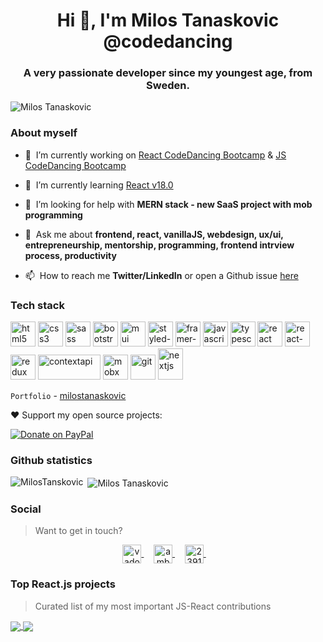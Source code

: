 <!--
### Hi there 👋


**MilosTanaskovic/MilosTanaskovic** is a ✨ _special_ ✨ repository because its `README.md` (this file) appears on your GitHub profile.

Here are some ideas to get you started:

- 🔭 I’m currently working on ...
- 🌱 I’m currently learning ...
- 👯 I’m looking to collaborate on ...
- 🤔 I’m looking for help with ...
- 💬 Ask me about ...
- 📫 How to reach me: ...
- 😄 Pronouns: ...
- ⚡ Fun fact: ...

-->

<h1 align="center">Hi 👋, I'm Milos Tanaskovic @codedancing</h1>
<h3 align="center">A very passionate developer since my youngest age, from Sweden.</h3>

<p align="left">
  <img src="https://komarev.com/ghpvc/?username=MilosTanaskovic" alt="Milos Tanaskovic" />
</p>

### About myself

- 🔭&nbsp;&nbsp;I’m currently working on [React CodeDancing Bootcamp](https://github.com/MilosTanaskovic/React-CodeDancing-Bootcamp)
                                        & [JS CodeDancing Bootcamp](https://github.com/MilosTanaskovic/JS-CodeDancing-Bootcamp)

- 🌱&nbsp;&nbsp;I’m currently learning [React v18.0](https://reactjs.org/blog/2022/03/29/react-v18.html)

- 🤝&nbsp;&nbsp;I’m looking for help with **MERN stack - new SaaS project with mob programming**

- 💬&nbsp;&nbsp;Ask me about **frontend, react, vanillaJS, webdesign, ux/ui, entrepreneurship, mentorship, programming, frontend intrview process, productivity**

- 📫&nbsp;&nbsp;How to reach me **Twitter/LinkedIn** or open a Github issue [here](https://github.com/MilosTanaskovic/WebDesign-CodeDancing-Bootcamp/issues/1)

<!-- > I also happen to be a CTO and co-founder of [Unly](https://unly.org/), a tech company meant to help access higher education for students. -->

### Tech stack

<!-- > [Check out the tech stack we used at Unly (2019)]()-->

<p align="left">
<!--   <img src="https://devicons.github.io/devicon/devicon.git/icons/amazonwebservices/amazonwebservices-original-wordmark.svg" alt="aws" width="40" height="40"/>  -->
  <img src="https://user-images.githubusercontent.com/45362409/161851702-ebe23ed7-5212-4314-bdd8-29874dbf9b10.svg" alt="html5" width="40" height="40"/>
  <img src="https://user-images.githubusercontent.com/45362409/161852314-cac8589e-218c-4a99-8794-e6144ac3d641.svg" alt="css3" width="40" height="40"/>
  <img src="https://user-images.githubusercontent.com/45362409/161852595-d25a43d3-86e2-424d-a476-5c25c74eda0c.svg" alt="sass" width="40" height="40"/>
  
  
  <img src="https://user-images.githubusercontent.com/45362409/161853055-e4c10907-9506-4a31-8850-a68c46ad033d.svg" alt="bootstrap" width="40" height="40"/>
  <img src="https://user-images.githubusercontent.com/45362409/161853852-ef03d371-d380-4633-af78-f759f2e814dc.png" alt="mui" width="40" height="40"/>
  <img src="https://user-images.githubusercontent.com/45362409/161854234-5149d98f-c141-4917-8608-714eae6e40ed.png" alt="styled-components" width="40" height="40"/>
  <img src="https://user-images.githubusercontent.com/45362409/161855947-7054e306-5d9c-42ff-9667-e1bd74fadf1a.png" alt="framer-motion" width="40" height="40"/>
  
  <img src="https://user-images.githubusercontent.com/45362409/161854605-0e9dee0c-7127-40c9-b66f-b881dedb3a0b.svg" alt="javascript" width="40" height="40"/>
  <img src="https://user-images.githubusercontent.com/45362409/161857352-1d2b8f04-3ad5-414f-89ba-2118fa7e27a0.png" alt="typescript" width="40" height="40"/>
  
  <img src="https://user-images.githubusercontent.com/45362409/161854835-a8cb5468-a5cf-4514-afc0-8bfe27e1d0f8.svg" alt="react" width="40" height="40"/>
  <img src="https://user-images.githubusercontent.com/45362409/161855320-114bef93-d7a2-495b-9b79-9f94ad7e6dcb.png" alt="react-router" width="40" height="40"/>
  <img src="https://user-images.githubusercontent.com/45362409/161856598-1f7b7848-c13b-45da-84bd-99b20fc21d18.png" alt="redux" width="40" height="40"/>
  <img src="https://user-images.githubusercontent.com/45362409/161856863-d7eb61d0-5d8b-4831-b30c-56e913301be1.png" alt="contextapi" width="100" height="40"/>
  <img src="https://user-images.githubusercontent.com/45362409/161857170-8398ce97-bf7d-466c-a6b5-f562910560fe.png" alt="mobx" width="40" height="40"/>
<!--   <img src="https://www.vectorlogo.zone/logos/google_cloud/google_cloud-icon.svg" alt="gcp" width="40" height="40"/>  -->
  <img src="https://www.vectorlogo.zone/logos/git-scm/git-scm-icon.svg" alt="git" width="40" height="40"/>  
<!--   <img src="https://www.vectorlogo.zone/logos/jekyllrb/jekyllrb-icon.svg" alt="jekyll" width="40" height="40"/> 
  <img src="https://devicons.github.io/devicon/devicon.git/icons/linux/linux-original.svg" alt="linux" width="40" height="40"/>  -->
  <img src="https://cdn.worldvectorlogo.com/logos/nextjs-3.svg" alt="nextjs" width="40" height="50"/> 
<!--   <img src="https://devicons.github.io/devicon/devicon.git/icons/nodejs/nodejs-original-wordmark.svg" alt="nodejs" width="40" height="40"/>  -->
 
</p>

`Portfolio` - [milostanaskovic](https://milostanaskovic.netlify.app/)

❤️ Support my open source projects:

[![Donate on PayPal](https://img.shields.io/badge/--paypal?label=PayPal&logo=PayPal&style=social)](https://paypal.me/codedancing?locale.x=en_US)


### Github statistics

<p>
  <img align="left" src="https://github-readme-stats.vercel.app/api/top-langs/?username=MilosTanaskovic&layout=compact&hide=php,smarty&bg_color=30,e96443,904e95&title_color=fff&text_color=fff" alt="MilosTanskovic" />&nbsp;<img align="center" src="https://github-readme-stats.vercel.app/api?username=MilosTanaskovic&show_icons=true&count_private=true&show_icons=true&hide=php&bg_color=30,e96443,904e95&title_color=fff&text_color=fff" alt="Milos Tanaskovic" />
</p>

<!-- [![trophy](https://github-profile-trophy.vercel.app/?username=MilosTanaskovic)](https://github.com/MilosTanskovic/github-profile-trophy) -->


### Social

> Want to get in touch?

<p align="center">
<!--   <a href="" target="blank">
    <img align="center" src="https://cdn.jsdelivr.net/npm/simple-icons@3.0.1/icons/dev-dot-to.svg" alt="vadorequest" height="30" width="30" />
  </a>&nbsp;&nbsp;&nbsp; -->
  <a href="https://twitter.com/CodeDancing" target="blank">
    <img align="center" src="https://cdn.jsdelivr.net/npm/simple-icons@3.0.1/icons/twitter.svg" alt="vadorequest" height="30" width="30" />
  </a>&nbsp;&nbsp;&nbsp;
  <a href="https://www.linkedin.com/in/milos-tanaskovic-codedancing-619742130/" target="blank">
    <img align="center" src="https://cdn.jsdelivr.net/npm/simple-icons@3.0.1/icons/linkedin.svg" alt="ambroise-dhenain" height="30" width="30" />
  </a>&nbsp;&nbsp;&nbsp;
  <a href="https://stackoverflow.com/users/story/11797438" target="blank">
    <img align="center" src="https://cdn.jsdelivr.net/npm/simple-icons@3.0.1/icons/stackoverflow.svg" alt="2391795" height="30" width="30" />
  </a>&nbsp;&nbsp;&nbsp;
<!--   <a href="" target="blank">
    <img align="center" src="https://cdn.jsdelivr.net/npm/simple-icons@3.0.1/icons/medium.svg" alt="@vadorequest" height="30" width="30" />
  </a> -->
</p>

### Top React.js projects

> Curated list of my most important JS-React contributions

<a href="https://github.com/MilosTanaskovic/my-portfolio-react">
  <img align="center" src="https://github-readme-stats.vercel.app/api/pin/?username=MilosTanaskovic&repo=my-portfolio-react" />
</a>

<a href="https://github.com/MilosTanaskovic/modern-music-app">
  <img align="center" src="https://github-readme-stats.vercel.app/api/pin/?username=MilosTanaskovic&repo=modern-music-app" />
</a>



<!-- STACKOVERFLOW:END -->
